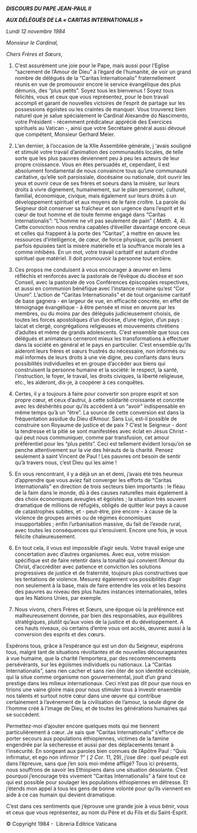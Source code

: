 ***DISCOURS DU PAPE JEAN-PAUL II***

***AUX DÉLÉGUÉS DE LA « CARITAS INTERNATIONALIS »***

*Lundi 12 novembre 1984*

*Monsieur le Cardinal,*

*Chers Frères et Sœurs*,

1. C’est assurément une joie pour le Pape, mais aussi pour l’Eglise “sacrement de l’Amour de Dieu” à l’égard de l’humanité, de voir un grand nombre de délégués de la “Caritas Internationalis” fraternellement réunis en vue de promouvoir encore le service évangélique des plus démunis, des “plus petits”. Soyez tous les bienvenus ! Soyez tous félicités, vous et ceux que vous représentez, pour le bon travail accompli et garant de nouvelles victoires de l’esprit de partage sur les possessions égoïstes ou les craintes de manquer. Vous trouverez bien naturel que je salue spécialement le Cardinal Alexandre do Nascimento, votre Président - récemment prédicateur apprécié des Exercices spirituels au Vatican -, ainsi que votre Secrétaire général aussi dévoué que compétent, Monsieur Gerhard Meier.

2. L’an dernier, à l’occasion de la XIIe Assemblée générale, j ‘avais souligné et stimulé votre travail d’animation des communautés locales, de telle sorte que les plus pauvres deviennent peu à peu les acteurs de leur propre croissance. Vous en êtes persuadés et, cependant, il est absolument fondamental de nous convaincre tous qu’une communauté caritative, qu’elle soit paroissiale, diocésaine ou nationale, doit ouvrir les yeux et ouvrir ceux de ses frères et soeurs dans la misère, sur leurs droits à vivre dignement, humainement, sur le plan personnel, culturel, familial, économique, civique, mais également sur leurs droits à un développement spirituel et aux moyens de le faire croître. La parole du Seigneur doit conserver sa fraîcheur et son urgence dans l’esprit et le cœur de tout homme et de toute femme engagé dans “Caritas Internationalis”: “L’homme ne vit pas seulement de pain” ( *Matth*. 4, 4). Cette conviction nous rendra capables d’éveiller davantage encore ceux et celles qui frappent à la porte des “Caritas”, à mettre en œuvre les ressources d’intelligence, de cœur, de force physique, qu’ils pensent parfois épuisées tant la misère matérielle et la souffrance morale les a comme inhibées. En un mot, votre travail caritatif est autant d’ordre spirituel que matériel. Il doit promouvoir la personne tout entière.

3. Ces propos me conduisent à vous encourager à œuvrer en liens réfléchis et renforcés avec la pastorale de l’évêque du diocèse et son Conseil, avec la pastorale de vos Conférences épiscopales respectives, et aussi en communion bénéfique avec l’instance romaine qu’est “Cor Unum”. L’action de “Caritas Internationalis” et de tout organisme caritatif de base gagnera - en largeur de vue, en efficacité concrète, en effet de témoignage évangélique - à être pensée et mise en œuvre par les membres, ou du moins par des délégués judicieusement choisis, de toutes les forces apostoliques d’un diocèse, d’une région, d’un pays : laïcat et clergé, congrégations religieuses et mouvements chrétiens d’adultes et même de grands adolescents. C’est ensemble que tous ces délégués et animateurs cerneront mieux les transformations à effectuer dans la société en général et le pays en particulier. C’est ensemble qu’ils aideront leurs frères et sœurs frustrés du nécessaire, non informés ou mal informés de leurs droits à une vie digne, peu confiants dans leurs possibilités individuelles et en groupe d’accéder aux biens qui construisent la personne humaine et la société: le respect, la santé, l’instruction, le foyer, le travail, les droits civiques, la liberté religieuse, etc., les aideront, dis-je, à coopérer à ces conquêtes.

4. Certes, il y a toujours à faire pour convertir son propre esprit et son propre cœur, et ceux d’autrui, à cette solidarité croissante et concrète avec les déshérités pour qu’ils accèdent à un “avoir” indispensable en même temps qu’à un “être”. La source de cette conversion est dans la fréquentation assidue du Dieu d’Amour. Sans Lui, est-il possible de construire son Royaume de justice et de paix ? C’est le Seigneur - dont la tendresse et la pitié se sont manifestées avec éclat en Jésus Christ - qui peut nous communiquer, comme par transfusion, cet amour préférentiel pour les “plus petits”. Ceci est tellement évident lorsqu’on se penche attentivement sur la vie des hérauts de la charité. Pensez seulement à saint Vincent de Paul ! Les pauvres ont besoin de sentir qu’à travers nous, c’est Dieu qui les aime !

5. En vous rencontrant, il y a déjà un an et demi, j’avais été très heureux d’apprendre que vous aviez fait converger les efforts de “Caritas Internationalis” en direction de trois secteurs bien importants : le fléau de la faim dans le monde, dû à des causes naturelles mais également à des choix économiques aveugles et égoïstes ; la situation très souvent dramatique de millions de réfugiés, obligés de quitter leur pays à cause de catastrophes subites, et - peut-être, pire encore - à cause de la violence de groupes armés ou de régimes économiques insupportables ; enfin l’urbanisation massive, du fait de l’exode rural, avec toutes les conséquences qui s’ensuivent. Encore une fois, je vous félicite chaleureusement.

6. En tout cela, il vous est impossible d’agir seuls. Votre travail exige une concertation avec d’autres organismes. Avec eux, votre mission spécifique est de faire retentir dans la tonalité qui convient l’Amour du Christ, d’accréditer avec patience et conviction les solutions progressives de justice et de fraternité, toujours plus constructives que les tentations de violence. Mesurez également vos possibilités d’agir non seulement à la base, mais de faire entendre les voix et les besoins des pauvres au niveau des plus hautes instances internationales, telles que les Nations Unies, par exemple.

7. Nous vivons, chers Frères et Sœurs, une époque où la préférence est malheureusement donnée, par bien des responsables, aux équilibres stratégiques, plutôt qu’aux voies de la justice et du développement. A ces hauts niveaux, où certains d’entre vous ont accès, œuvrez aussi à la conversion des esprits et des cœurs.

Espérons tous, grâce à l’espérance qui est un don du Seigneur, espérons tous, malgré tant de situations révoltantes et de nouvelles décourageantes à vue humaine, que la charité l’emportera, par des recommencements persévérants, sur les égoïsmes individuels ou nationaux. La “Caritas Internationalis”, sans rien cacher et sans rien ôter de son identité ecclésiale, qui la situe comme organisme non gouvernemental, jouit d’un grand prestige dans les milieux internationaux. Ceci n’est pas dit pour que nous en tirions une vaine gloire mais pour nous stimuler tous à investir ensemble nos talents et surtout notre cœur dans une œuvre qui contribue certainement à l’avènement de la civilisation de l’amour, la seule digne de l’homme créé à l’image de Dieu, et de toutes les générations humaines qui se succèdent.

Permettez-moi d’ajouter encore quelques mots qui me tiennent particulièrement à cœur. Je sais que “Caritas Internationalis” s’efforce de porter secours aux populations éthiopiennes, victimes de la famine engendrée par la sécheresse et aussi par des déplacements tenant à l’insécurité. En songeant aux paroles bien connues de l’Apôtre Paul : “Quis infirmatur, et ego non infirmor ?” ( *2 Cor*. 11, 29), j’ose dire : quel peuple est dans l’épreuve, sans que j’en sois moi-même affligé? Tous ici présents, nous souffrons de savoir les Ethiopiens dans une situation désolante. C’est pourquoi j’encourage très vivement “Caritas Internationalis” à faire tout ce qui est possible pour soulager les populations éthiopiennes en détresse. Et j’étends mon appel à tous les gens de bonne volonté pour qu’ils viennent en aide à ce cas humain qui devient dramatique.

C’est dans ces sentiments que j’éprouve une grande joie à vous bénir, vous et ceux que vous représentez, au nom du Père et du Fils et du Saint-Esprit.

© Copyright 1984 -  Libreria Editrice Vaticana